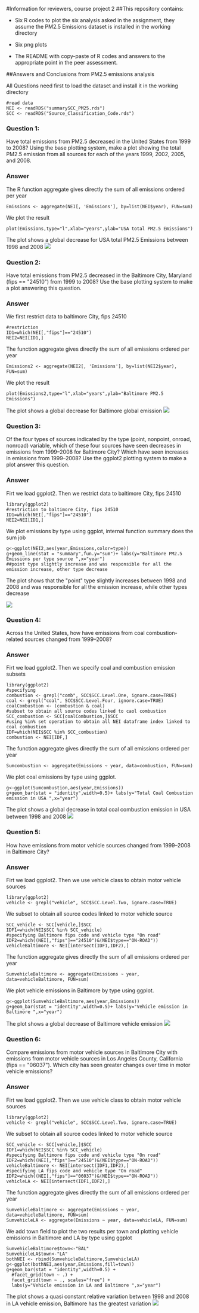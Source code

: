 #Information for reviewers, course project 2
##This repository contains: 

* Six R codes to plot the six analysis asked in the assignment, they assume the PM2.5 Emissions dataset is installed in the working directory

* Six png plots

* The README with copy-paste of R codes and answers to the appropriate point in the peer assessment.

##Answers and Conclusions from PM2.5 emissions analysis

All Questions need first to load the dataset and install it in the working directory
```{r}
#read data
NEI <- readRDS("summarySCC_PM25.rds")
SCC <- readRDS("Source_Classification_Code.rds")
```
### Question 1:
Have total emissions from PM2.5 decreased in the United States from 1999 to 2008? Using the base plotting system, make a plot showing the total PM2.5 emission from all sources for each of the years 1999, 2002, 2005, and 2008.
### Answer
The R function aggregate gives directly the sum of all emissions ordered per year
```{r}
Emissions <- aggregate(NEI[, 'Emissions'], by=list(NEI$year), FUN=sum)
```
We plot the result 
```{r}
plot(Emissions,type="l",xlab="years",ylab="USA total PM2.5 Emissions")
```
The plot shows a global decrease for USA total PM2.5 Emissions between 1998 and 2008 
![](plot1.png)


### Question 2:
Have total emissions from PM2.5 decreased in the Baltimore City, Maryland (fips == "24510") from 1999 to 2008? Use the base plotting system to make a plot answering this question.
### Answer
We first restrict data to baltimore City, fips 24510
```{r}
#restriction 
ID1=which(NEI[,"fips"]=="24510")
NEI2=NEI[ID1,]
```
The function aggregate gives directly the sum of all emissions ordered per year
```{r}
Emissions2 <- aggregate(NEI2[, 'Emissions'], by=list(NEI2$year), FUN=sum)
```
We plot the result 
```{r}
plot(Emissions2,type="l",xlab="years",ylab="Baltimore PM2.5 Emissions")
```
The plot shows a global decrease for Baltimore global emission
![](plot2.png)


### Question 3:
Of the four types of sources indicated by the type (point, nonpoint, onroad, nonroad) variable, which of these four sources have seen decreases in emissions from 1999–2008 for Baltimore City? Which have seen increases in emissions from 1999–2008? Use the ggplot2 plotting system to make a plot answer this question.

### Answer

Firt we load ggplot2. Then we restrict data to baltimore City, fips 24510 
```{r}
library(ggplot2)
#restriction to baltimore City, fips 24510
ID1=which(NEI[,"fips"]=="24510")
NEI2=NEI[ID1,]
```
We plot emissions by type using ggplot, internal function summary does the sum job
```{r}
g<-ggplot(NEI2,aes(year,Emissions,color=type))
g+geom_line(stat = "summary",fun.y="sum")+ labs(y="Baltimore PM2.5 Emissions per type source ",x="year")
##point type slightly increase and was responsible for all the emission increase, other type decrease
```
The plot shows that the "point" type slightly increases between 1998 and 2008 and was responsible for all the emission increase, while other types decrease 

![](plot3.png)





### Question 4:
Across the United States, how have emissions from coal combustion-related sources changed from 1999–2008?

### Answer
Firt we load ggplot2. Then we specify coal and combustion emission subsets 
```{r}
library(ggplot2)
#specifying 
combustion <- grepl("comb", SCC$SCC.Level.One, ignore.case=TRUE)
coal <- grepl("coal", SCC$SCC.Level.Four, ignore.case=TRUE) 
coalCombustion <- (combustion & coal)
#subset to obtain all source codes linked to caol combustion
SCC_combustion <- SCC[coalCombustion,]$SCC
#using %in% set operation to obtain all NEI dataframe index linked to coal combustion
IDF=which(NEI$SCC %in% SCC_combustion)
combustion <- NEI[IDF,]
```
The function aggregate gives directly the sum of all emissions ordered per year
```{r}
Sumcombustion <- aggregate(Emissions ~ year, data=combustion, FUN=sum)
```
We plot coal emissions by type using ggplot.
```{r}
g<-ggplot(Sumcombustion,aes(year,Emissions))
g+geom_bar(stat = "identity",width=0.5)+ labs(y="Total Coal Combustion emission in USA ",x="year")
```
The plot shows a global decrease in total coal combustion emission in USA between 1998 and 2008
![ ](plot4.png)



### Question 5:
How have emissions from motor vehicle sources changed from 1999–2008 in Baltimore City?
### Answer 
Firt we load ggplot2. Then we use vehicle class to obtain motor vehicle sources 
```{r}
library(ggplot2)
vehicle <- grepl("vehicle", SCC$SCC.Level.Two, ignore.case=TRUE)
```
We subset to obtain all source codes linked to motor vehicle source
```{r}
SCC_vehicle <- SCC[vehicle,]$SCC
IDF1=which(NEI$SCC %in% SCC_vehicle)
#specifying Baltimore fips code and vehicle type "On road"
IDF2=which((NEI[,"fips"]=="24510")&(NEI$type=="ON-ROAD"))
vehicleBaltimore <- NEI[intersect(IDF1,IDF2),]
```
The function aggregate gives directly the sum of all emissions ordered per year
```{r}
SumvehicleBaltimore <- aggregate(Emissions ~ year, data=vehicleBaltimore, FUN=sum)
```
We plot vehicle emissions in Baltimore by type using ggplot.
```{r}
g<-ggplot(SumvehicleBaltimore,aes(year,Emissions))
g+geom_bar(stat = "identity",width=0.5)+ labs(y="Vehicle emission in Baltimore ",x="year")
```
The plot shows a global decrease of Baltimore vehicle emission
![ ](plot5.png)
### Question 6:
Compare emissions from motor vehicle sources in Baltimore City with emissions from motor vehicle sources in Los Angeles County, California (fips == "06037"). Which city has seen greater changes over time in motor vehicle emissions?
### Answer
Firt we load ggplot2. Then we use vehicle class to obtain motor vehicle sources 
```{r}
library(ggplot2)
vehicle <- grepl("vehicle", SCC$SCC.Level.Two, ignore.case=TRUE)
```
We subset to obtain all source codes linked to motor vehicle source
```{r}
SCC_vehicle <- SCC[vehicle,]$SCC
IDF1=which(NEI$SCC %in% SCC_vehicle)
#specifying Baltimore fips code and vehicle type "On road"
IDF2=which((NEI[,"fips"]=="24510")&(NEI$type=="ON-ROAD"))
vehicleBaltimore <- NEI[intersect(IDF1,IDF2),]
#specifying LA fips code and vehicle type "On road"
IDF2=which((NEI[,"fips"]=="06037")&(NEI$type=="ON-ROAD"))
vehicleLA <- NEI[intersect(IDF1,IDF2),]
```
The function aggregate gives directly the sum of all emissions ordered per year
```{r}
SumvehicleBaltimore <- aggregate(Emissions ~ year, data=vehicleBaltimore, FUN=sum)
SumvehicleLA <- aggregate(Emissions ~ year, data=vehicleLA, FUN=sum)
```
We add town field to plot the two results per town and plotting vehicle emissions in Baltimore and LA by type using ggplot 
```{r}
SumvehicleBaltimore$town<-"BAL"
SumvehicleLA$town<-"LA"
bothNEI <- rbind(SumvehicleBaltimore,SumvehicleLA)
g<-ggplot(bothNEI,aes(year,Emissions,fill=town))
g+geom_bar(stat = "identity",width=0.5) + 
  #facet_grid(town ~ .) + 
  facet_grid(town ~ ., scales="free") + 
  labs(y="Vehicle emission in LA and Baltimore ",x="year")
```
The plot shows a quasi constant relative variation between 1998 and 2008 in LA vehicle emission, Baltimore has the greatest variation
![ ](plot6.png)

